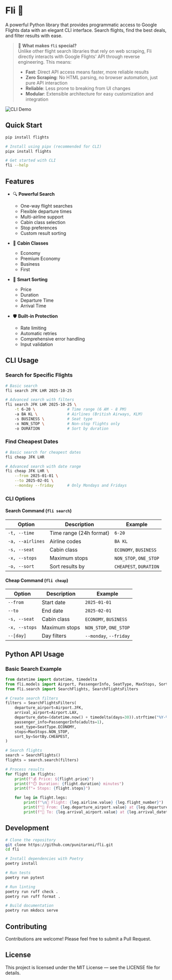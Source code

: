 # Fli 🛫

A powerful Python library that provides programmatic access to Google Flights data with an elegant CLI interface. Search
flights, find the best deals, and filter results with ease.

> 🚀 **What makes `fli` special?**  
> Unlike other flight search libraries that rely on web scraping, Fli directly interacts with Google Flights' API
> through reverse engineering.
> This means:
> - **Fast**: Direct API access means faster, more reliable results
> - **Zero Scraping**: No HTML parsing, no browser automation, just pure API interaction
> - **Reliable**: Less prone to breaking from UI changes
> - **Modular**: Extensible architecture for easy customization and integration

![CLI Demo](https://github.com/punitarani/fli/blob/main/data/cli-demo.png)

## Quick Start

```bash
pip install flights
```

```bash
# Install using pipx (recommended for CLI)
pipx install flights

# Get started with CLI
fli --help
```

## Features

- 🔍 **Powerful Search**
    - One-way flight searches
    - Flexible departure times
    - Multi-airline support
    - Cabin class selection
    - Stop preferences
    - Custom result sorting

- 💺 **Cabin Classes**
    - Economy
    - Premium Economy
    - Business
    - First

- 🎯 **Smart Sorting**
    - Price
    - Duration
    - Departure Time
    - Arrival Time

- 🛡️ **Built-in Protection**
    - Rate limiting
    - Automatic retries
    - Comprehensive error handling
    - Input validation

## CLI Usage

### Search for Specific Flights

```bash
# Basic search
fli search JFK LHR 2025-10-25

# Advanced search with filters
fli search JFK LHR 2025-10-25 \
    -t 6-20 \              # Time range (6 AM - 8 PM)
    -a BA KL \             # Airlines (British Airways, KLM)
    -s BUSINESS \          # Seat type
    -x NON_STOP \          # Non-stop flights only
    -o DURATION            # Sort by duration
```

### Find Cheapest Dates

```bash
# Basic search for cheapest dates
fli cheap JFK LHR

# Advanced search with date range
fli cheap JFK LHR \
    --from 2025-01-01 \
    --to 2025-02-01 \
    --monday --friday      # Only Mondays and Fridays
```

### CLI Options

#### Search Command (`fli search`)

| Option           | Description             | Example                |
|------------------|-------------------------|------------------------|
| `-t, --time`     | Time range (24h format) | `6-20`                 |
| `-a, --airlines` | Airline codes           | `BA KL`                |
| `-s, --seat`     | Cabin class             | `ECONOMY`, `BUSINESS`  |
| `-x, --stops`    | Maximum stops           | `NON_STOP`, `ONE_STOP` |
| `-o, --sort`     | Sort results by         | `CHEAPEST`, `DURATION` |

#### Cheap Command (`fli cheap`)

| Option        | Description   | Example                |
|---------------|---------------|------------------------|
| `--from`      | Start date    | `2025-01-01`           |
| `--to`        | End date      | `2025-02-01`           |
| `-s, --seat`  | Cabin class   | `ECONOMY`, `BUSINESS`  |
| `-x, --stops` | Maximum stops | `NON_STOP`, `ONE_STOP` |
| `--[day]`     | Day filters   | `--monday`, `--friday` |

## Python API Usage

### Basic Search Example

```python
from datetime import datetime, timedelta
from fli.models import Airport, PassengerInfo, SeatType, MaxStops, SortBy
from fli.search import SearchFlights, SearchFlightsFilters

# Create search filters
filters = SearchFlightsFilters(
    departure_airport=Airport.JFK,
    arrival_airport=Airport.LAX,
    departure_date=(datetime.now() + timedelta(days=30)).strftime("%Y-%m-%d"),
    passenger_info=PassengerInfo(adults=1),
    seat_type=SeatType.ECONOMY,
    stops=MaxStops.NON_STOP,
    sort_by=SortBy.CHEAPEST,
)

# Search flights
search = SearchFlights()
flights = search.search(filters)

# Process results
for flight in flights:
    print(f"💰 Price: ${flight.price}")
    print(f"⏱️ Duration: {flight.duration} minutes")
    print(f"✈️ Stops: {flight.stops}")

    for leg in flight.legs:
        print(f"\n🛫 Flight: {leg.airline.value} {leg.flight_number}")
        print(f"📍 From: {leg.departure_airport.value} at {leg.departure_datetime}")
        print(f"📍 To: {leg.arrival_airport.value} at {leg.arrival_datetime}")
```

## Development

```bash
# Clone the repository
git clone https://github.com/punitarani/fli.git
cd fli

# Install dependencies with Poetry
poetry install

# Run tests
poetry run pytest

# Run linting
poetry run ruff check .
poetry run ruff format .

# Build documentation
poetry run mkdocs serve
```

## Contributing

Contributions are welcome! Please feel free to submit a Pull Request.

## License

This project is licensed under the MIT License — see the LICENSE file for details.
